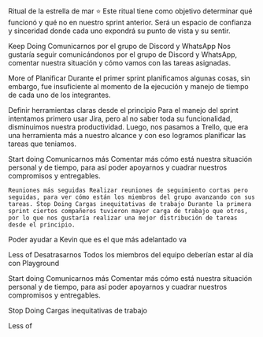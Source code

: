 Ritual de la estrella de mar ⭐️ Este ritual tiene como objetivo determinar qué funcionó y qué no en nuestro sprint anterior. Será un espacio de confianza y sinceridad donde cada uno expondrá su punto de vista y su sentir.

Keep Doing Comunicarnos por el grupo de Discord y WhatsApp Nos gustaría seguir comunicándonos por el grupo de Discord y WhatsApp, comentar nuestra situación y cómo vamos con las tareas asignadas.

More of Planificar Durante el primer sprint planificamos algunas cosas, sin embargo, fue insuficiente al momento de la ejecución y manejo de tiempo de cada uno de los integrantes.

Definir herramientas claras desde el principio Para el manejo del sprint intentamos primero usar Jira, pero al no saber toda su funcionalidad, disminuimos nuestra productividad. Luego, nos pasamos a Trello, que era una herramienta más a nuestro alcance y con eso logramos planificar las tareas que teniamos.

Start doing Comunicarnos más Comentar más cómo está nuestra situación personal y de tiempo, para así poder apoyarnos y cuadrar nuestros compromisos y entregables.

    Reuniones más seguidas Realizar reuniones de seguimiento cortas pero seguidas, para ver cómo están los miembros del grupo avanzando con sus tareas. Stop Doing Cargas inequitativas de trabajo Durante la primera sprint ciertos compañeros tuvieron mayor carga de trabajo que otros, por lo que nos gustaría realizar una mejor distribución de tareas desde el principio.

Poder ayudar a Kevin que es el que más adelantado va

Less of Desatrasarnos Todos los miembros del equipo deberían estar al día con Playground



Start doing
Comunicarnos más
Comentar más cómo está nuestra situación personal y de tiempo, para así poder apoyarnos y cuadrar nuestros compromisos y entregables.

Stop Doing
Cargas inequitativas de trabajo

Less of
